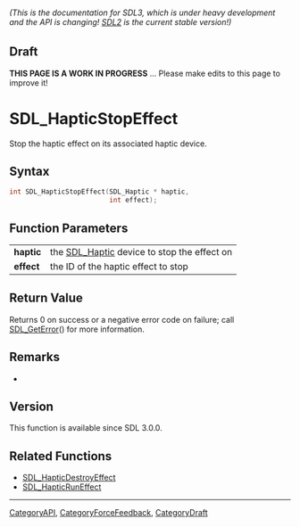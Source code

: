 ###### (This is the documentation for SDL3, which is under heavy development and the API is changing! [SDL2](https://wiki.libsdl.org/SDL2/) is the current stable version!)

## Draft

**THIS PAGE IS A WORK IN PROGRESS** ... Please make edits to this page to improve it!
# SDL_HapticStopEffect

Stop the haptic effect on its associated haptic device.

## Syntax

```c
int SDL_HapticStopEffect(SDL_Haptic * haptic,
                         int effect);

```

## Function Parameters

|                |                                                           |
| -------------- | --------------------------------------------------------- |
| **haptic**     | the [SDL_Haptic](SDL_Haptic.md) device to stop the effect on |
| **effect**     | the ID of the haptic effect to stop                       |

## Return Value

Returns 0 on success or a negative error code on failure; call
[SDL_GetError](SDL_GetError.md)() for more information.

## Remarks

*

## Version

This function is available since SDL 3.0.0.

## Related Functions

* [SDL_HapticDestroyEffect](SDL_HapticDestroyEffect.md)
* [SDL_HapticRunEffect](SDL_HapticRunEffect.md)

----
[CategoryAPI](CategoryAPI.md), [CategoryForceFeedback](CategoryForceFeedback.md), [CategoryDraft](CategoryDraft.md)
